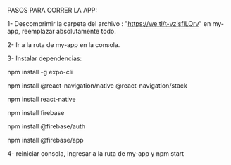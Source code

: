 PASOS PARA CORRER LA APP:

1- Descomprimir la carpeta del archivo : "https://we.tl/t-vzIsflLQrv" en my-app, reemplazar absolutamente todo.

2- Ir a la ruta de my-app en la consola.

3- Instalar dependencias:

npm install -g expo-cli

npm install @react-navigation/native @react-navigation/stack

npm install react-native

npm install firebase

npm install @firebase/auth

npm install @firebase/app


4- reiniciar consola, ingresar a la ruta de my-app y npm start

